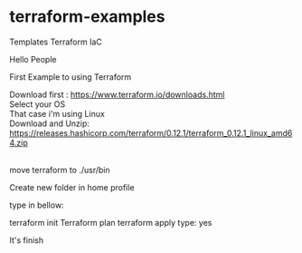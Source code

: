 # terraform-examples
Templates Terraform IaC

Hello People 

First Example to using Terraform 

Download first : https://www.terraform.io/downloads.html
<br>Select your OS
<br>That case i'm using Linux 
<br>Download and Unzip: https://releases.hashicorp.com/terraform/0.12.1/terraform_0.12.1_linux_amd64.zip



<br>move terraform to ./usr/bin 

Create new folder in home profile 

type in bellow: 

terraform init 
Terraform plan 
terraform apply 
type: yes

It's finish

